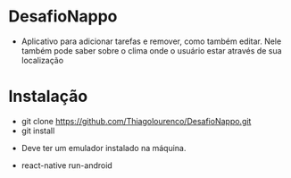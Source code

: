 # DesafioNappo
* Aplicativo para adicionar tarefas e remover, como também editar. Nele também pode saber sobre o clima onde o usuário estar através de sua localização

# Instalação
- git clone https://github.com/Thiagolourenco/DesafioNappo.git
- git install
* Deve ter um emulador instalado na máquina.
- react-native run-android
